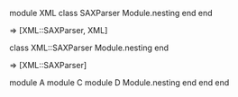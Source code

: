 module XML
  class SAXParser
    Module.nesting
  end
end

=> [XML::SAXParser, XML]

class XML::SAXParser
  Module.nesting
end

=> [XML::SAXParser]






module A
  module C
    module D
      Module.nesting
    end
  end
end
